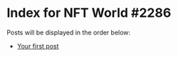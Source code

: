 # Index for NFT World #2286
Posts will be displayed in the order below:

- [Your first post](./001-first.md)

